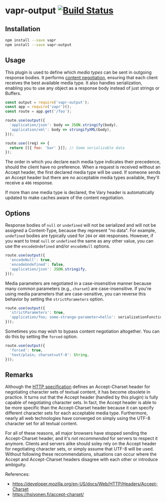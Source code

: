 # vapr-output [![Build Status](https://travis-ci.org/JoshuaWise/vapr-output.svg?branch=master)](https://travis-ci.org/JoshuaWise/vapr-output)

## Installation

```bash
npm install --save vapr
npm install --save vapr-output
```

## Usage

This plugin is used to define which *media types* can be sent in outgoing response bodies. It performs [content negotiation](https://tools.ietf.org/html/rfc7231#section-3.4), ensuring that each client receives the best available media type. It also handles serialization, enabling you to use any object as a response body instead of just strings or Buffers.

```js
const output = require('vapr-output');
const app = require('vapr')();
const route = app.get('/foo');

route.use(output({
  'application/json': body => JSON.stringify(body),
  'application/xml': body => stringifyXML(body),
}));

route.use((req) => {
  return [[{ foo: 'bar' }]]; // Some serializable data
});
```

The order in which you declare each media type indicates their precedence, should the client have no preference. When a request is received without an Accept header, the first declared media type will be used. If someone sends an Accept header but there are no acceptable media types available, they'll receive a `406` response.

If more than one media type is declared, the Vary header is automatically updated to make caches aware of the content negotiation.

## Options

Response bodies of `null` or `undefined` will not be serialized and will not be assigned a Content-Type, because they represent "no data". For example, `undefined` bodies are typically used for `204` or `400` responses. However, if you want to treat `null` or `undefined` the same as any other value, you can use the `encodeUndefined` and/or `encodeNull` options.

```js
route.use(output({
  'encodeNull': true,
  'encodeUndefined': false,
  'application/json': JSON.stringify,
}));
```

Media parameters are negotiated in a case-insensitive manner because many common parameters (e.g., `charset`) are case-insensitive. If you're using media parameters that are case-sensitive, you can reverse this behavior by setting the `strictParameters` option.

```js
route.use(output({
  'strictParameters': true,
  'application/foo; some-strange-parameter=hello': serializationFunction,
}));
```

Sometimes you may wish to bypass content negotiation altogether. You can do this by setting the `forced` option.

```js
route.use(output({
  'forced': true,
  'text/plain; charset=utf-8': String,
}));
```

## Remarks

Although the [HTTP specification](https://tools.ietf.org/html/rfc7231#section-5.3.3) defines an Accept-Charset header for negotiating character sets of textual content, it has become obsolete in practice. It turns out that the Accept header (handled by this plugin) is fully capable of negotiating character sets. In fact, the Accept header is able to be more specific than the Accept-Charset header because it can specify different character sets for each acceptable media type. Furthermore, nearly all web technologies have converged on simply using the UTF-8 character set for all textual content.

For all of these reasons, all major browsers have stopped sending the Accept-Charset header, and it's *not recommended* for servers to respect it anymore. Clients and servers alike should soley rely on the Accept header for negotiating character sets, or simply assume that UTF-8 will be used. Without following these recommendations, situations can occur where the Accept and Accept-Charset headers disagree with each other or introduce ambiguity.

References:
 - https://developer.mozilla.org/en-US/docs/Web/HTTP/Headers/Accept-Charset
 - https://hsivonen.fi/accept-charset/

